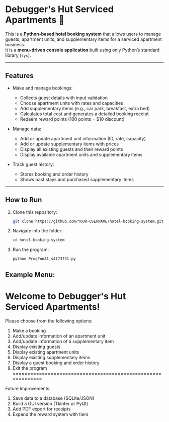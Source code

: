 # Debugger's Hut Serviced Apartments 🏨

This is a **Python-based hotel booking system** that allows users to manage guests, apartment units, and supplementary items for a serviced apartment business.  
It is a **menu-driven console application** built using only Python’s standard library (`sys`).

---

## Features

- Make and manage bookings:
  - Collects guest details with input validation
  - Choose apartment units with rates and capacities
  - Add supplementary items (e.g., car park, breakfast, extra bed)
  - Calculates total cost and generates a detailed booking receipt
  - Redeem reward points (100 points = $10 discount)

- Manage data:
  - Add or update apartment unit information (ID, rate, capacity)
  - Add or update supplementary items with prices
  - Display all existing guests and their reward points
  - Display available apartment units and supplementary items

- Track guest history:
  - Stores booking and order history
  - Shows past stays and purchased supplementary items

---

## How to Run

1. Clone this repository:
   ```bash
   git clone https://github.com/YOUR-USERNAME/hotel-booking-system.git

2. Navigate into the folder:
   ```bash
   cd hotel-booking-system
   
3. Run the program:
   ```bash
   python ProgFunA1_s4173731.py
   ```


## Example Menu:

Welcome to Debugger's Hut Serviced Apartments!
=============================================================
Please choose from the following options:
1) Make a booking
2) Add/update information of an apartment unit
3) Add/update information of a supplementary item
4) Display existing guests
5) Display existing apartment units
6) Display existing supplementary items
7) Display a guest booking and order history
0) Exit the program
=============================================================


Future Improvements:

1. Save data to a database (SQLite/JSON)
2. Build a GUI version (Tkinter or PyQt)
3. Add PDF export for receipts
4. Expand the reward system with tiers
